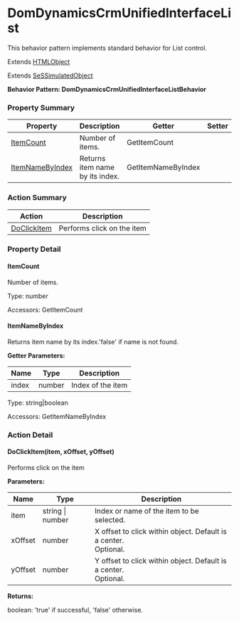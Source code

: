 # DomDynamicsCrmUnifiedInterfaceList

This behavior pattern implements standard behavior for List control.
 
Extends [HTMLObject](HTMLObject.md)

Extends [SeSSimulatedObject](SeSSimulatedObject.md)





**Behavior Pattern: DomDynamicsCrmUnifiedInterfaceListBehavior**


<!-- ============================== property summary ========================== -->

	

### Property Summary

| **Property** | **Description** | **Getter** | **Setter** |
| ------------ | --------------- | ---------- | ---------- |
| [ItemCount](#ItemCount) | Number of items. | GetItemCount |  |
| [ItemNameByIndex](#ItemNameByIndex) | Returns item name by its index. | GetItemNameByIndex |  |



	
<!-- ============================== action summary ========================== -->



### Action Summary

|  **Action** | **Description** | 
| ----------- | --------------- |
|	[DoClickItem](#DoClickItem) | Performs click on the item |




<!-- ============================== property detail ========================== -->
	
### Property Detail
		
<a name="ItemCount"></a>
#### ItemCount


Number of items.

			
	
			
Type: number
			
			
Accessors: GetItemCount
			
		
<a name="ItemNameByIndex"></a>
#### ItemNameByIndex


Returns item name by its index.'false' if name is not found.

			
**Getter Parameters:**

| **Name** | **Type** | **Description** |
| -------- | -------- | --------------- |	
| index | number | Index of the item |


	
			
Type: string|boolean
			
			
Accessors: GetItemNameByIndex
			
		
	
	
<!-- ============================== action detail ========================== -->
	
### Action Detail
		
<a name="DoClickItem"></a>    
#### DoClickItem(item, xOffset, yOffset)

Performs click on the item


**Parameters:**

|	**Name** | **Type** | **Description** |
| ---------- | -------- | --------------- |
| item | string \| number |	Index or name  of the item to be selected. |
| xOffset | number |	X offset to click within object. Default is a center.<br>Optional. |
| yOffset | number |	Y offset to click within object. Default is a center.<br>Optional. |




**Returns:**

boolean: 'true' if successful, 'false' otherwise.



<a name="see.also.domdynamicscrmunifiedinterfacelist.doclickitem"></a>

	

